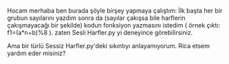 Hocam merhaba ben burada şöyle birşey yapmaya çalıştım:
İlk başta her bir grubun sayılarını yazdım sonra da (sayılar çakışsa bile harflerin çakışmayacağı bir şekilde) kodun fonksiyon yazmasını istedim ( örnek çıktı: f1=(a*n+b)%8 ). zaten Sesli Harfler.py yi deneyince görebilirsiniz.

Ama bir türlü Sessiz Harfler.py'deki sıkıntıyı anlayamıyorum. Rica etsem yardım eder misiniz?
